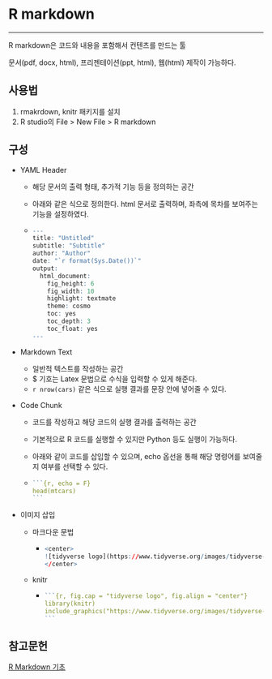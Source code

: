 # R markdown

---

R markdown은 코드와 내용을 포함해서 컨텐츠를 만드는 툴

문서(pdf, docx, html), 프리젠테이션(ppt, html), 웹(html) 제작이 가능하다.



## 사용법

1. rmakrdown, knitr 패키지를 설치 
2. R studio의 File > New File > R markdown 



## 구성

- YAML Header

  - 해당 문서의 출력 형태, 추가적 기능 등을 정의하는 공간

  - 아래와 같은 식으로 정의한다. html 문서로 출력하며, 좌측에 목차를 보여주는 기능을 설정하였다. 

  - ```R
    ---
    title: "Untitled"
    subtitle: "Subtitle"
    author: "Author"
    date: "`r format(Sys.Date())`"
    output:
      html_document:
        fig_height: 6
        fig_width: 10
        highlight: textmate
        theme: cosmo
        toc: yes
        toc_depth: 3
        toc_float: yes
    ---
    ```

- Markdown Text

  - 일반적 텍스트를 작성하는 공간
  - $ 기호는 Latex 문법으로 수식을 입력할 수 있게 해준다.
  - `r nrow(cars)` 같은 식으로 실행 결과를 문장 안에 넣어줄 수 있다. 

- Code Chunk

  - 코드를 작성하고 해당 코드의 실행 결과를 출력하는 공간

  - 기본적으로 R 코드를 실행할 수 있지만 Python 등도 실행이 가능하다. 

  - 아래와 같이 코드를 삽입할 수 있으며, echo 옵선을 통해 해당 명령어를 보여줄지 여부를 선택할 수 있다. 

  - ```R
    ​```{r, echo = F}
    head(mtcars)
    ​```
    ```

- 이미지 삽입

  - 마크다운 문법

    - ```R
      <center>
      ![tidyverse logo](https://www.tidyverse.org/images/tidyverse-default.png){ width=50% }
      </center>
      ```

  - knitr

    - ```R
      ​```{r, fig.cap = "tidyverse logo", fig.align = "center"}
      library(knitr)
      include_graphics("https://www.tidyverse.org/images/tidyverse-default.png")
      ​```
      ```



## 참고문헌

[R Markdown 기초](https://blog.zarathu.com/posts/2019-01-03-rmarkdown/)

